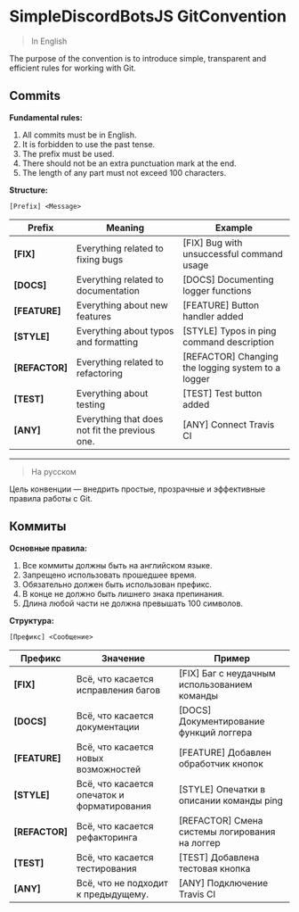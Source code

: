 # SimpleDiscordBotsJS GitConvention #

> In English

The purpose of the convention is to introduce simple, transparent and efficient rules for working with Git.

## Commits ##

**Fundamental rules:**

1. All commits must be in English.
2. It is forbidden to use the past tense.
3. The prefix must be used.
4. There should not be an extra punctuation mark at the end.
5. The length of any part must not exceed 100 characters.

**Structure:**

```
[Prefix] <Message>
```

| Prefix | Meaning | Example |
| ------- | -------- | ------ |
| **[FIX]** | Everything related to fixing bugs | [FIX] Bug with unsuccessful command usage |
| **[DOCS]** | Everything related to documentation | [DOCS] Documenting logger functions |
| **[FEATURE]** | Everything about new features | [FEATURE] Button handler added |
| **[STYLE]** | Everything about typos and formatting | [STYLE] Typos in ping command description |
| **[REFACTOR]** | Everything related to refactoring | [REFACTOR] Changing the logging system to a logger |
| **[TEST]** | Everything about testing | [TEST] Test button added |
| **[ANY]** | Everything that does not fit the previous one. | [ANY] Connect Travis CI |

---

> На русском

Цель конвенции — внедрить простые, прозрачные и эффективные правила работы с Git.

## Коммиты ##

**Основные правила:**

1. Все коммиты должны быть на английском языке.
2. Запрещено использовать прошедшее время.
3. Обязательно должен быть использован префикс.
4. В конце не должно быть лишнего знака препинания.
5. Длина любой части не должна превышать 100 символов.

**Структура:**

```
[Префикс] <Сообщение>                             
```

| Префикс | Значение | Пример |
| ------- | -------- | ------ |
| **[FIX]** | Всё, что касается исправления багов | [FIX] Баг с неудачным использованием команды |
| **[DOCS]** | Всё, что касается документации | [DOCS] Документирование функций логгера |
| **[FEATURE]** | Всё, что касается новых возможностей | [FEATURE] Добавлен обработчик кнопок |
| **[STYLE]** | Всё, что касается опечаток и форматирования | [STYLE] Опечатки в описании команды ping |
| **[REFACTOR]** | Всё, что касается рефакторинга | [REFACTOR] Смена системы логирования на логгер |
| **[TEST]** | Всё, что касается тестирования | [TEST] Добавлена тестовая кнопка |
| **[ANY]** | Всё, что не подходит к предыдущему. | [ANY] Подключение Travis CI | 
